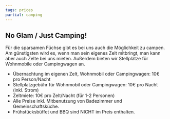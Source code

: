 ```yaml
---
tags: prices
partial: camping
---
```


## No Glam / Just Camping!

Für die sparsamen Füchse gibt es bei uns auch die Möglichkeit zu campen. Am günstigsten wird es, wenn man sein eigenes Zelt mitbringt, man kann aber auch Zelte bei uns mieten. Außerdem bieten wir Stellplätze für Wohnmobile oder Campingwagen an.

* Übernachtung im eigenen Zelt, Wohnmobil oder Campingwagen: 10€ pro Person/Nacht
* Stellplatzgebühr für Wohnmobil oder Campingwagen: 10€ pro Nacht (inkl. Strom)
* Zeltmiete: 10€ pro Zelt/Nacht (für 1-2 Personen)
* Alle Preise inkl. Mitbenutzung von Badezimmer und Gemeinschaftsküche.
* Frühstücksbüffet und BBQ sind NICHT im Preis enthalten.
